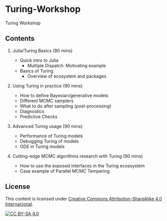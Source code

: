 # Turing-Workshop

Turing Workshop

## Contents

1. Julia/Turing Basics (90 mins)

   - Quick intro to Julia
     - Multiple Dispatch: Motivating example
   - Basics of Turing
     - Overview of ecosystem and packages

1. Using Turing in practice (90 mins)

   - How to define Bayesian/generative models
   - Different MCMC samplers
   - What to do after sampling (post-processing)
   - Diagnostics
   - Predictive Checks

1. Advanced Turing usage (90 mins)

   - Performance of Turing models
   - Debugging Turing of models
   - ODE in Turing models

1. Cutting-edge MCMC algorithms research with Turing (90 mins)

   - How to use the exposed interfaces in the Turing ecossystem
   - Case example of Parallel MCMC Tempering

## License

This content is licensed under [Creative Commons Attribution-ShareAlike 4.0 Internacional](http://creativecommons.org/licenses/by-sa/4.0/).

[![CC BY-SA 4.0](https://licensebuttons.net/l/by-sa/4.0/88x31.png)](http://creativecommons.org/licenses/by-sa/4.0/)
